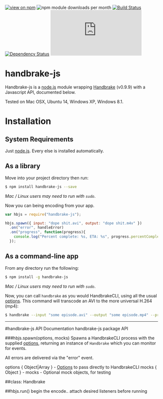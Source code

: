 [![view on npm](http://img.shields.io/npm/v/handbrake-js.svg)](https://www.npmjs.org/package/handbrake-js)
![npm module downloads per month](http://img.shields.io/npm/dm/handbrake-js.svg)
[![Build Status](https://travis-ci.org/75lb/handbrake-js.svg?branch=master)](https://travis-ci.org/75lb/handbrake-js)
[![Dependency Status](https://david-dm.org/75lb/handbrake-js.svg)](https://david-dm.org/75lb/handbrake-js)
![Analytics](https://ga-beacon.appspot.com/UA-27725889-6/handbrake-js/README.md?pixel)

handbrake-js
============
Handbrake-js is a [node.js](http://nodejs.org) module wrapping [Handbrake](http://handbrake.fr) (v0.9.9) with a Javascript API, documented below.

Tested on Mac OSX, Ubuntu 14, Windows XP, Windows 8.1.

Installation
============
System Requirements
-------------------
Just [node.js](http://nodejs.org). Every else is installed automatically.

As a library 
------------
Move into your project directory then run: 
```sh
$ npm install handbrake-js --save
```
*Mac / Linux users may need to run with `sudo`*.

Now you can being encoding from your app. 

```js
var hbjs = require("handbrake-js");

hbjs.spawn({ input: "dope shit.avi", output: "dope shit.m4v" })
  .on("error", handleError)
  .on("progress", function(progress){
    console.log("Percent complete: %s, ETA: %s", progress.percentComplete, progress.eta);
  });
```


As a command-line app
---------------------
From any directory run the following:
```sh
$ npm install -g handbrake-js
```
*Mac / Linux users may need to run with `sudo`*.

Now, you can call `handbrake` as you would HandbrakeCLI, using all the usual [options](https://trac.handbrake.fr/wiki/CLIGuide). This command will transcode an AVI to the more universal H.264 (mp4):
```sh
$ handbrake --input "some episode.avi" --output "some episode.mp4" --preset Normal
```

- - - - - - - - - - - - - - - - - - - - - - - - - - - - - - - - - - - - - - - - - - - - - - - - - 


#handbrake-js API Documentation
handbrake-js package API



###hbjs.spawn(options, mocks)
Spawns a HandbrakeCLI process with the supplied [options](https://trac.handbrake.fr/wiki/CLIGuide), returning an instance of `Handbrake` which you can monitor for events.

All errors are delivered via the "error" event.

options { Object|Array } - [Options](https://trac.handbrake.fr/wiki/CLIGuide) to pass directly to HandbrakeCLI
mocks { Object } - mocks - Optional mock objects, for testing




##class: Handbrake

##hbjs.run()
begin the encode.. attach desired listeners before running



